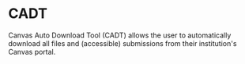 # CADT
Canvas Auto Download Tool (CADT) allows the user to automatically download all files and (accessible) submissions from their institution's Canvas portal.
